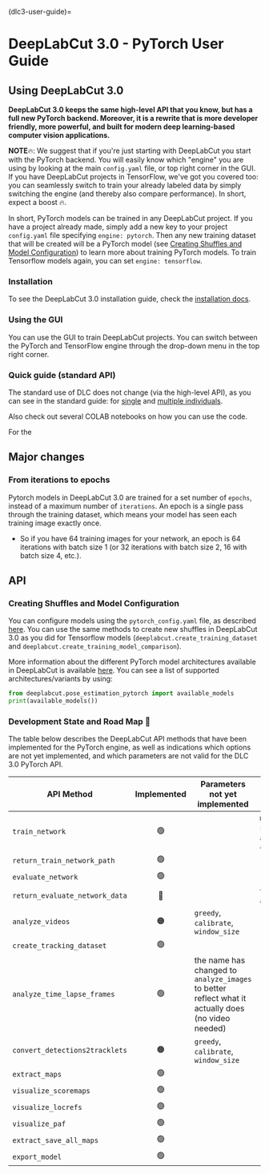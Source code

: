 (dlc3-user-guide)=
# DeepLabCut 3.0 - PyTorch User Guide

## Using DeepLabCut 3.0

**DeepLabCut 3.0 keeps the same high-level API that you know, but has a full new PyTorch backend. 
Moreover, it is a rewrite that is more developer friendly, more powerful, and built for modern deep
learning-based computer vision applications.**

**NOTE**🔥: We suggest that if you're just starting with DeepLabCut you start with the
PyTorch backend. You will easily know which "engine" you are using by looking at the
main `config.yaml` file, or top right corner in the GUI. If you have DeepLabCut projects
in TensorFlow, we've got you covered too: you can seamlessly switch to train your
already labeled data by simply switching the engine (and thereby also compare
performance). In short, expect a boost 🔥.

In short, PyTorch models can be trained in any DeepLabCut project. If you have a project
already made,  simply add a new key to your project `config.yaml` file specifying
`engine: pytorch`. Then any new training dataset that will be created will be a PyTorch
model (see [Creating Shuffles and Model Configuration](
#Creating-Shuffles-and-Model-Configuration)) to learn more about training PyTorch
models. To train Tensorflow models again, you can set `engine: tensorflow`.

### Installation

To see the DeepLabCut 3.0 installation guide, check the [installation docs](how-to-install).

### Using the GUI

You can use the GUI to train DeepLabCut projects. You can switch between the PyTorch
and TensorFlow engine through the drop-down menu in the top right corner.

### Quick guide (standard API)

The standard use of DLC does not change (via the high-level API), as you can see in the standard guide: for [single](https://deeplabcut.github.io/DeepLabCut/standardDeepLabCut_UserGuide) and [multiple individuals](https://deeplabcut.github.io/DeepLabCut/docs/maDLC_UserGuide). 

Also check out several COLAB notebooks on how you can use the code. 

For the 

## Major changes

### From iterations to epochs

Pytorch models in DeepLabCut 3.0 are trained for a set number of `epochs`, instead of a 
maximum number of `iterations`. An epoch is a single pass through the training dataset, 
which means your model has seen each training image exactly once.

- So if you have 64 training images for your network, an epoch is 64 iterations with batch
size 1 (or 32 iterations with batch size 2, 16 with batch size 4, etc.).

## API

### Creating Shuffles and Model Configuration

You can configure models using the `pytorch_config.yaml` file, as described
[here](dlc3-pytorch-config). You can use the same methods to create new shuffles in 
DeepLabCut 3.0 as you did for Tensorflow models (`deeplabcut.create_training_dataset`
and `deeplabcut.create_training_model_comparison`).

More information about the different PyTorch model architectures available in DeepLabCut
is available [here](architectures). You can see a list of supported 
architectures/variants by using:

```python
from deeplabcut.pose_estimation_pytorch import available_models
print(available_models())
```



### Development State and Road Map 🚧

The table below describes the DeepLabCut API methods that have been implemented for the
PyTorch engine, as well as indications which options are not yet implemented, and which
parameters are not valid for the DLC 3.0 PyTorch API.


| API Method                     | Implemented | Parameters not yet implemented                                                                      | Parameters invalid for pytorch                      |
|--------------------------------|:-----------:|-----------------------------------------------------------------------------------------------------|-----------------------------------------------------|
| `train_network`                |     🟢      |                                                                                                     | `maxiters`, `saveiters`, `allow_growth`, `autotune` |
| `return_train_network_path`    |     🟢      |                                                                                                     |                                                     |
| `evaluate_network`             |     🟢      |                                                                                                     |                                                     |
| `return_evaluate_network_data` |     🔴      |                                                                                                     | `TFGPUinference`, `allow_growth`                    |
| `analyze_videos`               |     🟠      | `greedy`, `calibrate`, `window_size`                                                                |                                                     |
| `create_tracking_dataset`      |     🟢      |                                                                                                     |                                                     |
| `analyze_time_lapse_frames`    |     🟢      | the name has changed to  `analyze_images` to better reflect what it actually does (no video needed) |                                                     |
| `convert_detections2tracklets` |     🟠      | `greedy`, `calibrate`, `window_size`                                                                |                                                     |
| `extract_maps`                 |     🟢      |                                                                                                     |                                                     |
| `visualize_scoremaps`          |     🟢      |                                                                                                     |                                                     |
| `visualize_locrefs`            |     🟢      |                                                                                                     |                                                     |
| `visualize_paf`                |     🟢      |                                                                                                     |                                                     |
| `extract_save_all_maps`        |     🟢      |                                                                                                     |                                                     |
| `export_model`                 |     🟢      |                                                                                                     |                                                     |
